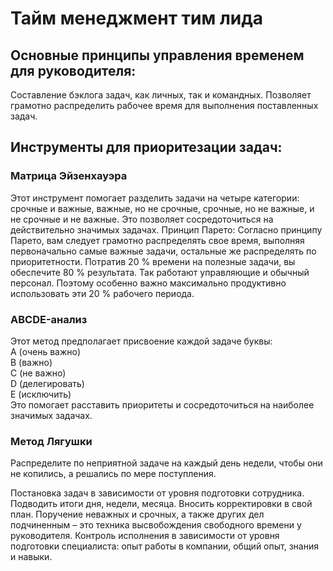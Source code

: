 # Тайм менеджмент тим лида

## Основные принципы управления временем для руководителя:
<CheckBox title="Планирование долгосрочное и краткосрочное">Составление бэклога задач, как личных, так и командных.</CheckBox>
<CheckBox title="Приоритизация задач">Позволяет грамотно распределить рабочее время для выполнения поставленных задач.</CheckBox>


## Инструменты для приоритезации задач:

### Матрица Эйзенхауэра

Этот инструмент помогает разделить задачи на четыре категории: срочные и важные, важные, но не срочные, срочные, но не важные, и не срочные и не важные. Это позволяет сосредоточиться на действительно значимых задачах.
Принцип Парето: Согласно принципу Парето, вам следует грамотно распределять свое время, выполняя первоначально самые важные задачи, остальные же распределять по приоритетности. Потратив 20 % времени на полезные задачи, вы обеспечите 80 % результата. Так работают управляющие и обычный персонал. Поэтому особенно важно максимально продуктивно использовать эти 20 % рабочего периода.

### ABCDE-анализ

Этот метод предполагает присвоение каждой задаче буквы:    
 A (очень важно)      
 B (важно)    
 C (не важно)   
 D (делегировать)   
 E (исключить)   
Это помогает расставить приоритеты и сосредоточиться на наиболее значимых задачах.

### Метод Лягушки

Распределите по неприятной задаче на каждый день недели, чтобы они не копились, а решались по мере поступления.

<CheckBox title="Специфическая постановка задач">Постановка задач в зависимости от уровня подготовки сотрудника.</CheckBox>
<CheckBox title="Анализ и рефлексия">Подводить итоги дня, недели, месяца. Вносить корректировки в свой план.</CheckBox>
<CheckBox title="Делегирование">Поручение неважных и срочных, а также других дел подчиненным – это  техника высвобождения свободного времени у руководителя. </CheckBox>
<CheckBox title="Специфический контроль исполнения">Контроль исполнения в зависимости от уровня подготовки специалиста: опыт работы в компании, общий опыт, знания и навыки.</CheckBox>
